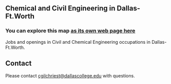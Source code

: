 ## Chemical and Civil Engineering in Dallas-Ft.Worth

### You can explore this map [as its own web page here](https://cgilchriest-dcccd.github.io/civil-and-chemical-engineering/)

Jobs and openings in Civil and Chemical Engineering occupations in Dallas-Ft.Worth. 

## Contact
Please contact cgilchriest@dallascollege.edu with questions. 
